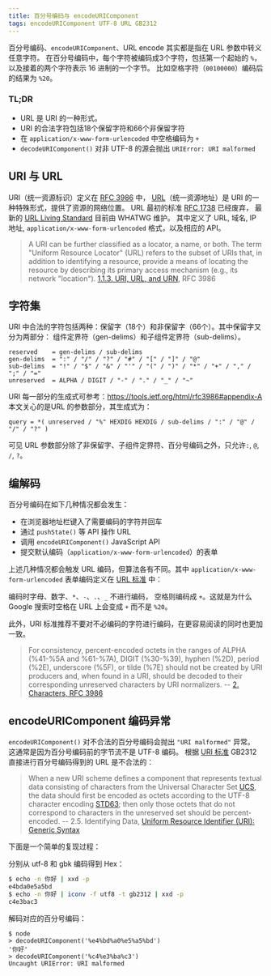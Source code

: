 ```yaml
---
title: 百分号编码与 encodeURIComponent
tags: encodeURIComponent UTF-8 URL GB2312
---
```


百分号编码、`encodeURIComponent`、URL encode 其实都是指在 URL 参数中转义任意字符。
在百分号编码中，每个字符被编码成3个字符，包括第一个起始的 `%`，
以及接着的两个字符表示 16 进制的一个字节。
比如空格字符（`00100000`）编码后的结果为 `%20`。

### TL;DR

* URL 是 URI 的一种形式。
* URI 的合法字符包括18个保留字符和66个非保留字符
* 在 `application/x-www-form-urlencoded` 中空格编码为 `+`
* `decodeURIComponent()` 对非 UTF-8 的源会抛出 `URIError: URI malformed`

<!--more-->

## URI 与 URL

URI（统一资源标识）定义在 [RFC 3986][rfc3986] 中，
[URL][url]（统一资源地址）是 URI 的一种特殊形式，提供了资源的网络位置。
URL 最初的标准 [RFC 1738][rfc1738] 已经废弃，
最新的 [URL Living Standard][url] 目前由 WHATWG 维护。
其中定义了 URL, 域名, IP 地址, `application/x-www-form-urlencoded` 格式，以及相应的 API。

> A URI can be further classified as a locator, a name, or both.  The
> term "Uniform Resource Locator" (URL) refers to the subset of URIs
> that, in addition to identifying a resource, provide a means of
> locating the resource by describing its primary access mechanism
> (e.g., its network "location"). [1.1.3.  URI, URL, and URN][uri-url], RFC 3986

## 字符集

URI 中合法的字符包括两种：保留字（18个）和非保留字（66个）。其中保留字又分为两部分：
组件定界符（gen-delims）和子组件定界符（sub-delims）。

```
reserved    = gen-delims / sub-delims
gen-delims  = ":" / "/" / "?" / "#" / "[" / "]" / "@"
sub-delims  = "!" / "$" / "&" / "'" / "(" / ")" / "*" / "+" / "," / ";" / "="
unreserved  = ALPHA / DIGIT / "-" / "." / "_" / "~"
```

URI 每一部分的生成式可参考：<https://tools.ietf.org/html/rfc3986#appendix-A>
本文关心的是URL 的参数部分，其生成式为：

```
query = *( unreserved / "%" HEXDIG HEXDIG / sub-delims / ":" / "@" / "/" / "?" )
```

可见 URL 参数部分除了非保留字、子组件定界符、百分号编码之外，只允许`:`, `@`, `/`, `?`。

## 编解码

百分号编码在如下几种情况都会发生：

* 在浏览器地址栏键入了需要编码的字符并回车
* 通过 `pushState()` 等 API 操作 URL
* 调用 `encodeURIComponent()` JavaScript API
* 提交默认编码（`application/x-www-form-urlencoded`）的表单

上述几种情况都会触发 URL 编码，但算法各有不同。其中 `application/x-www-form-urlencoded`
表单编码定义在 [URL 标准][url-form] 中：

编码时字母、数字、`*`、`-`、`.`、`_` 不进行编码，
空格则编码成 `+`。这就是为什么 Google 搜索时空格在 URL 上会变成 `+` 而不是 `%20`。

此外，URI 标准推荐不要对不必编码的字符进行编码，在更容易阅读的同时也更加一致。

> For consistency, percent-encoded octets in the ranges of ALPHA
> (%41-%5A and %61-%7A), DIGIT (%30-%39), hyphen (%2D), period (%2E),
> underscore (%5F), or tilde (%7E) should not be created by URI
> producers and, when found in a URI, should be decoded to their
> corresponding unreserved characters by URI normalizers.
> -- [2. Characters, RFC 3986][uri-char]

## encodeURIComponent 编码异常

`encodeURIComponent()` 对不合法的百分号编码会抛出 `"URI malformed"` 异常。
这通常是因为百分号编码前的字节流不是 UTF-8 编码。
根据 [URI 标准][rfc3986] GB2312 直接进行百分号编码得到的 URL 是不合法的：

> When a new URI scheme defines a component that represents textual data consisting of characters from the Universal Character Set [UCS], the data should first be encoded as octets according to the UTF-8 character encoding [STD63]; then only those octets that do not correspond to characters in the unreserved set should be percent- encoded. -- 2.5.  Identifying Data, [Uniform Resource Identifier (URI): Generic Syntax][rfc3986]

下面是一个简单的复现过程：

分别从 utf-8 和 gbk 编码得到 Hex：

```bash
$ echo -n 你好 | xxd -p
e4bda0e5a5bd
$ echo -n 你好 | iconv -f utf8 -t gb2312 | xxd -p
c4e3bac3
```

解码对应的百分号编码：

```
$ node
> decodeURIComponent('%e4%bd%a0%e5%a5%bd')
'你好'
> decodeURIComponent('%c4%e3%ba%c3')
Uncaught URIError: URI malformed
```


[rfc1738]: https://tools.ietf.org/html/rfc1738
[rfc3986]: https://tools.ietf.org/html/rfc3986
[uri-url]: https://tools.ietf.org/html/rfc3986#page-7
[url-form]: https://url.spec.whatwg.org/#application/x-www-form-urlencoded
[uri-char]: https://tools.ietf.org/html/rfc3986#page-11
[url]: https://url.spec.whatwg.org/
[UCS]: https://tools.ietf.org/html/rfc3986#ref-UCS
[STD63]: https://tools.ietf.org/html/rfc3986#ref-STD63

